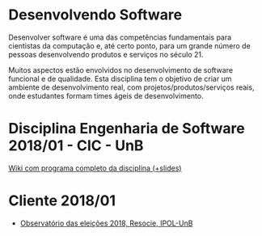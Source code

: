 # Desenvolvendo Software

Desenvolver software é uma das competências fundamentais para cientistas da computação e, até certo ponto, para um grande número de pessoas desenvolvendo produtos e serviços no século 21. 

Muitos aspectos estão envolvidos no desenvolvimento de software funcional e de qualidade. Esta disciplina tem o objetivo de criar um ambiente de desenvolvimento real, com projetos/produtos/serviços reais, onde estudantes formam times ágeis de desenvolvimento. 

# Disciplina Engenharia de Software 2018/01 - CIC - UnB

[Wiki com programa completo da disciplina (+slides)](https://github.com/unb-cic-esw/Desenvolvendo-Software/wiki/Wiki-do-curso)

# Cliente 2018/01

* [Observatório das eleições 2018, Resocie, IPOL-UnB](https://resocie.github.io/)
